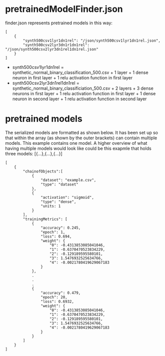 # pretrainedModelFinder.json 
finder.json represents pretrained models in this way:

    [
        {
            "synth500csv1lyr1dn1rel": "/json/synth500csv1lyr1dn1rel.json",
            "synth500csv2lyr3dn1r1dn1rel": "/json/synth500csv2lyr3dn1rel1dn1rel.json"
        }
    ]

- synth500csv1lyr1dn1rel = synthetic_normal_binary_classification_500.csv + 1 layer + 1 dense neuron in first layer + 1 relu activation function in first layer
- synth500csv2lyr3dn1rel1dn1rel = synthetic_normal_binary_classificiation_500.csv + 2 layers + 3 dense neurons in first layer + 1 relu activation function in first layer + 1 dense neuron in second layer + 1 relu activation function in second layer

# pretrained models

The serialized models are formatted as shown below.
It has been set up so that within the array (as shown by the outer brackets) can contain multiple models. This example contains one model. A higher overview of what having multiple models would look like could be this exapmle that holds three models: [{...},{...},{...}]
            

    [
        {
            "chainofObjects":[
                {
                    "dataset": "example.csv",
                    "type": "dataset"
                },
                {
                    "activation": "sigmoid",
                    "type": "dense",
                    "units: 1
                }
            ],
            "trainingMetrics": [
                {
                    "accuracy": 0.245,
                    "epoch": 1,
                    "loss": 0.694,
                    "weight": {
                        "0": -0.4313853085041046,
                        "1": -0.6370470523834229,
                        "2": -0.129189595580101,
                        "3": 1.5476932525634766,
                        "4": -0.0021780419629067183
                    }
                },
                .
                .
                .
                {
                    "accuracy": 0.479,
                    "epoch": 20,
                    "loss": 0.6932,
                    "weight": {
                        "0": -0.4313853085041046,
                        "1": -0.6370470523834229,
                        "2": -0.129189595580101,
                        "3": 1.5476932525634766,
                        "4": -0.0021780419629067183
                    }
                }
            ]
        }
    ]